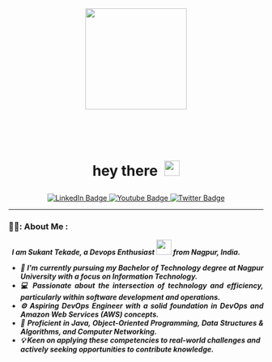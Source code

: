 <div id="header" align="center">
  <img src="https://i.giphy.com/media/v1.Y2lkPTc5MGI3NjExYnFlbzJteHZpcGh3dTRiMGVvMWE2a3I0ZnhuNGI0dGJveDIzM3I5ayZlcD12MV9pbnRlcm5hbF9naWZfYnlfaWQmY3Q9cw/nYD66ng26rP1WMmXwx/giphy.gif" width="200"/>
</div>
<h1 id="header" align="center">
   &nbsp;&nbsp;<p><span class="bold">hey&nbsp;there&nbsp;
  <img src="https://media.giphy.com/media/hvRJCLFzcasrR4ia7z/giphy.gif" width="30px"/>
  </span</p>
</h1>
<div id="badges" align="center">
  <a href="www.linkedin.com/in/tekade-sukant">
    <img src="https://img.shields.io/badge/LinkedIn-blue?style=for-the-badge&logo=linkedin&logoColor=white" alt="LinkedIn Badge"/>
  </a>
  <a href="https://www.instagram.com/muschifresser/">
    <img src="https://img.shields.io/badge/Instagram-orange?style=for-the-badge&logo=Instagram&logoColor=white" alt="Youtube Badge"/>
  </a>
  <a href="your-twitter-URL">
    <img src="https://img.shields.io/badge/Portfolio-purple?style=for-the-badge&logo=man&logoColor=white" alt="Twitter Badge"/>
  </a>
</div>

---

### 👨‍💼: About Me :
<i><b align= "justify"> &nbsp; I am Sukant Tekade, a Devops Enthusiast <img src="https://media.giphy.com/media/WUlplcMpOCEmTGBtBW/giphy.gif" width="30"> from Nagpur, India.
- :telescope: I'm currently pursuing my Bachelor of Technology degree at Nagpur University with a focus on Information Technology.
- :computer: Passionate about the intersection of technology and efficiency, particularly within software development and operations.
- :gear: Aspiring DevOps Engineer with a solid foundation in DevOps and Amazon Web Services (AWS) concepts.
- :rocket: Proficient in Java, Object-Oriented Programming, Data Structures & Algorithms, and Computer Networking.
- :bulb: Keen on applying these competencies to real-world challenges and actively seeking opportunities to contribute knowledge.
</b></i>
